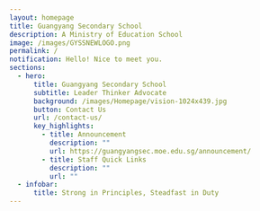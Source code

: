 ```yaml
---
layout: homepage
title: Guangyang Secondary School
description: A Ministry of Education School
image: /images/GYSSNEWLOGO.png
permalink: /
notification: Hello! Nice to meet you.
sections:
  - hero:
      title: Guangyang Secondary School
      subtitle: Leader Thinker Advocate
      background: /images/Homepage/vision-1024x439.jpg
      button: Contact Us
      url: /contact-us/
      key_highlights:
        - title: Announcement
          description: ""
          url: https://guangyangsec.moe.edu.sg/announcement/
        - title: Staff Quick Links
          description: ""
          url: ""
  - infobar:
      title: Strong in Principles, Steadfast in Duty
---
```

